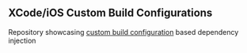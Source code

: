 ## XCode/iOS Custom Build Configurations

Repository showcasing [custom build configuration](https://dev.to/remshams/custom-build-configurations-for-testing-and-debugging-in-ios-2dgj) based dependency injection
